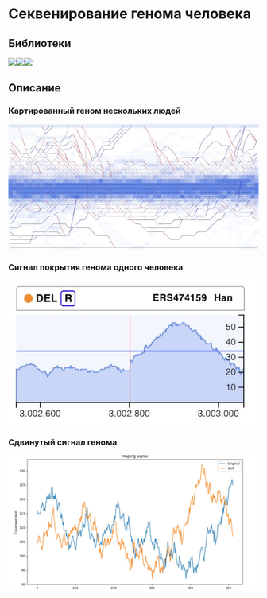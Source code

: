 # Секвенирование генома человека
## Библиотеки 
<img src="https://img.shields.io/badge/Numpy-black?style=flat-square&logo=numpy&logoColor=orange"/><img src="https://img.shields.io/badge/Scipy-black?style=flat-square&logo=scipy&logoColor=blue"/><img src="https://img.shields.io/badge/Matplotlib-black?style=flat-square"/>
## Описание
### Картированный геном нескольких людей
![Картированный геном](Картированный_геном.jpg?raw=true "Title")

### Сигнал покрытия генома одного человека
![Картированный геном](Сигнал_покрытия_генома.jpg?raw=true "Title")

### Сдвинутый сигнал генома
![Картированный геном](Сдвинутый_сигнал.jpg?raw=true "Title")
